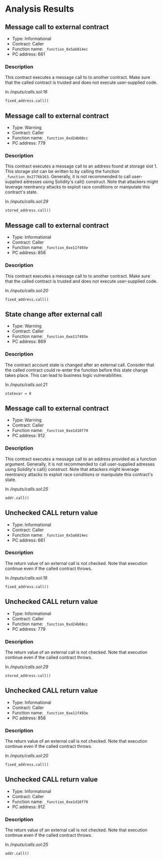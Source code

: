 # Analysis Results
## Message call to external contract
- Type: Informational
- Contract: Caller
- Function name: `_function_0x5a6814ec`
- PC address: 661

### Description
This contract executes a message call to to another contract. Make sure that the called contract is trusted and does not execute user-supplied code.

In *<TESTDATA>/inputs/calls.sol:16*

```
fixed_address.call()
```
## Message call to external contract
- Type: Warning
- Contract: Caller
- Function name: `_function_0xd24b08cc`
- PC address: 779

### Description
This contract executes a message call to an address found at storage slot 1. This storage slot can be written to by calling the function `_function_0x2776b163`. Generally, it is not recommended to call user-supplied adresses using Solidity's call() construct. Note that attackers might leverage reentrancy attacks to exploit race conditions or manipulate this contract's state.

In *<TESTDATA>/inputs/calls.sol:29*

```
stored_address.call()
```
## Message call to external contract
- Type: Informational
- Contract: Caller
- Function name: `_function_0xe11f493e`
- PC address: 858

### Description
This contract executes a message call to to another contract. Make sure that the called contract is trusted and does not execute user-supplied code.

In *<TESTDATA>/inputs/calls.sol:20*

```
fixed_address.call()
```
## State change after external call
- Type: Warning
- Contract: Caller
- Function name: `_function_0xe11f493e`
- PC address: 869

### Description
The contract account state is changed after an external call. Consider that the called contract could re-enter the function before this state change takes place. This can lead to business logic vulnerabilities.

In *<TESTDATA>/inputs/calls.sol:21*

```
statevar = 0
```
## Message call to external contract
- Type: Warning
- Contract: Caller
- Function name: `_function_0xe1d10f79`
- PC address: 912

### Description
This contract executes a message call to an address provided as a function argument. Generally, it is not recommended to call user-supplied adresses using Solidity's call() construct. Note that attackers might leverage reentrancy attacks to exploit race conditions or manipulate this contract's state.

In *<TESTDATA>/inputs/calls.sol:25*

```
addr.call()
```
## Unchecked CALL return value
- Type: Informational
- Contract: Caller
- Function name: `_function_0x5a6814ec`
- PC address: 661

### Description
The return value of an external call is not checked. Note that execution continue even if the called contract throws.

In *<TESTDATA>/inputs/calls.sol:16*

```
fixed_address.call()
```
## Unchecked CALL return value
- Type: Informational
- Contract: Caller
- Function name: `_function_0xd24b08cc`
- PC address: 779

### Description
The return value of an external call is not checked. Note that execution continue even if the called contract throws.

In *<TESTDATA>/inputs/calls.sol:29*

```
stored_address.call()
```
## Unchecked CALL return value
- Type: Informational
- Contract: Caller
- Function name: `_function_0xe11f493e`
- PC address: 858

### Description
The return value of an external call is not checked. Note that execution continue even if the called contract throws.

In *<TESTDATA>/inputs/calls.sol:20*

```
fixed_address.call()
```
## Unchecked CALL return value
- Type: Informational
- Contract: Caller
- Function name: `_function_0xe1d10f79`
- PC address: 912

### Description
The return value of an external call is not checked. Note that execution continue even if the called contract throws.

In *<TESTDATA>/inputs/calls.sol:25*

```
addr.call()
```
